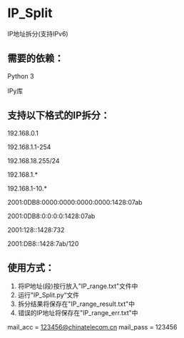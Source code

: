 # IP_Split
IP地址拆分(支持IPv6)
## 需要的依赖：
Python 3

IPy库
## 支持以下格式的IP拆分：
192.168.0.1

192.168.1.1-254

192.168.18.255/24

192.168.1.*

192.168.1-10.*

2001:0DB8:0000:0000:0000:0000:1428:07ab

2001:0DB8:0:0:0:0:1428:07ab

2001:128::1428:732

2001:DB8::1428:7ab/120
## 使用方式：
1. 将IP地址(段)按行放入"IP_range.txt"文件中
2. 运行"IP_Split.py“文件
3. 拆分结果将保存在"IP_range_result.txt"中
4. 错误的IP地址将保存在"IP_range_err.txt"中


mail_acc  = 123456@chinatelecom.cn
mail_pass = 123456
